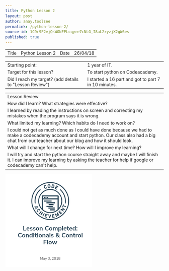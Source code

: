 ```yaml
---
title: Python Lesson 2
layout: post
author: anay.toolsee
permalink: /python-lesson-2/
source-id: 1C9r9F2vjQsWONFPLcqyre7cNLG_I8aL2ryzjX2gW6es
published: true
---
```

<table>
  <tr>
    <td>Title
</td>
    <td>Python Lesson 2
</td>
    <td>Date
</td>
    <td>26/04/18
</td>
  </tr>
</table>


<table>
  <tr>
    <td>Starting point:
</td>
    <td>1 year of IT.
</td>
  </tr>
  <tr>
    <td>Target for this lesson?
</td>
    <td>To start python on Codeacademy.
</td>
  </tr>
  <tr>
    <td>Did I reach my target? 
(add details to "Lesson Review")
</td>
    <td>I started a 16 part and got to part 7 in 10 minutes.
</td>
  </tr>
</table>


<table>
  <tr>
    <td>Lesson Review
</td>
  </tr>
  <tr>
    <td>How did I learn? What strategies were effective? 
</td>
  </tr>
  <tr>
    <td>I learned by reading the instructions on screen and correcting my mistakes when the program says it is wrong.
</td>
  </tr>
  <tr>
    <td>What limited my learning? Which habits do I need to work on? 
</td>
  </tr>
  <tr>
    <td>I could not get as much done as I could have done because we had to make a codecademy account and start python. Our class also had a big chat from our teacher about our blog and how it should look.
</td>
  </tr>
  <tr>
    <td>What will I change for next time? How will I improve my learning?
</td>
  </tr>
  <tr>
    <td>I will try and start the python course straight away and maybe I will finish it. I can improve my learning by asking the teacher for help if google or codecademy can't help.
</td>
  </tr>
</table>

<img src= "/images/Screenshot 2018-06-22 at 14.20.15.png">

